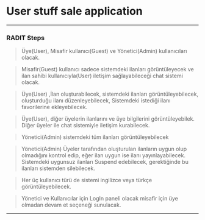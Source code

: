 # User stuff sale application
---
### RADIT Steps

> Üye(User), Misafir kullanıcı(Guest) ve Yönetici(Admin) kullanıcıları olacak.

> Misafir(Guest) kullanıcı sadece sistemdeki ilanları görüntüleyecek ve 
ilan sahibi kullanıcıyla(User) iletişim sağlayabileceği chat sistemi olacak.

> Üye(User) ,İlan oluşturabilecek, sistemdeki ilanları görüntüleyebilecek, 
oluşturduğu ilanı düzenleyebilecek, Sistemdeki istediği ilanı favorilerine ekleyebilecek.

> Üye(User), diğer üyelerin ilanlarını ve üye bilgilerini görüntüleyebilek.
Diğer üyeler ile chat sistemiyle iletişim kurabilecek.

> Yönetici(Admin) sistemdeki tüm ilanları görüntüleyebilecek

> Yönetici(Admin) Üyeler tarafından oluşturulan ilanların uygun olup olmadığını kontrol edip, 
eğer ilan uygun ise ilanı yayınlayabilecek. Sistemdeki uygunsuz ilanları Suspend edebilecek, 
gerektiğinde bu ilanları sistemden silebilecek.

> Her üç kullanıcı türü de sistemi ingilizce veya türkçe görüntüleyebilecek.

> Yönetici ve Kullanıcılar için LogIn paneli olacak misafir için üye olmadan devam et seçeneği sunulacak.

---
###

